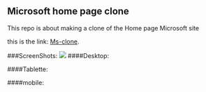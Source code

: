 

## Microsoft home page clone

<p>
This repo is about making a clone of the Home page Microsoft site
</p>

this is the link: [Ms-clone](https://ms-clone-homepage.netlify.app/ "the working demo link").


###ScreenShots:
![](https://)
####Desktop:

####Tablette:


####mobile:


